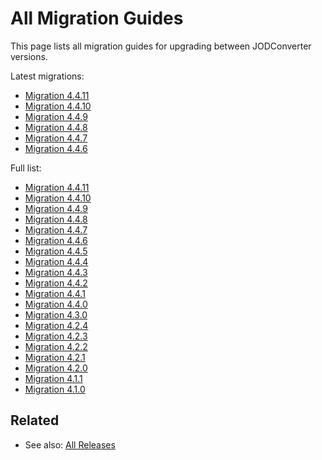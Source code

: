 # All Migration Guides

This page lists all migration guides for upgrading between JODConverter versions.

Latest migrations:

- [Migration 4.4.11](./migration-guide-4.4.11.md)
- [Migration 4.4.10](./migration-guide-4.4.10.md)
- [Migration 4.4.9](./migration-guide-4.4.9.md)
- [Migration 4.4.8](./migration-guide-4.4.8.md)
- [Migration 4.4.7](./migration-guide-4.4.7.md)
- [Migration 4.4.6](./migration-guide-4.4.6.md)

Full list:

- [Migration 4.4.11](./migration-guide-4.4.11.md)
- [Migration 4.4.10](./migration-guide-4.4.10.md)
- [Migration 4.4.9](./migration-guide-4.4.9.md)
- [Migration 4.4.8](./migration-guide-4.4.8.md)
- [Migration 4.4.7](./migration-guide-4.4.7.md)
- [Migration 4.4.6](./migration-guide-4.4.6.md)
- [Migration 4.4.5](./migration-guide-4.4.5.md)
- [Migration 4.4.4](./migration-guide-4.4.4.md)
- [Migration 4.4.3](./migration-guide-4.4.3.md)
- [Migration 4.4.2](./migration-guide-4.4.2.md)
- [Migration 4.4.1](./migration-guide-4.4.1.md)
- [Migration 4.4.0](./migration-guide-4.4.0.md)
- [Migration 4.3.0](./migration-guide-4.3.0.md)
- [Migration 4.2.4](./migration-guide-4.2.4.md)
- [Migration 4.2.3](./migration-guide-4.2.3.md)
- [Migration 4.2.2](./migration-guide-4.2.2.md)
- [Migration 4.2.1](./migration-guide-4.2.1.md)
- [Migration 4.2.0](./migration-guide-4.2.0.md)
- [Migration 4.1.1](./migration-guide-4.1.1.md)
- [Migration 4.1.0](./migration-guide-4.1.0.md)

## Related

- See also: [All Releases](../release-notes/index.md)
